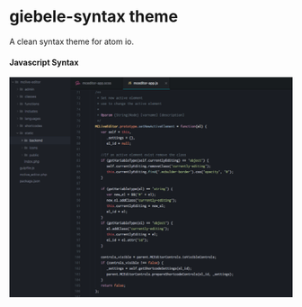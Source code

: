# giebele-syntax theme

A clean syntax theme for atom io.

#### Javascript Syntax
![javascript](screenshot-js.png)
